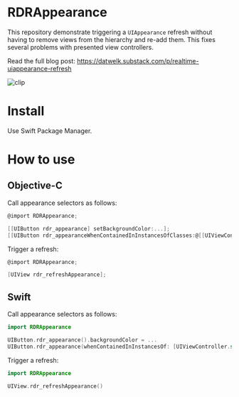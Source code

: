 # RDRAppearance

This repository demonstrate triggering a `UIAppearance` refresh without having to remove views from the hierarchy and re-add them. This fixes several problems with presented view controllers.

Read the full blog post: https://datwelk.substack.com/p/realtime-uiappearance-refresh

![clip](https://github.com/datwelk/RDRAppearance/assets/1571141/633c9309-7a07-4b1c-b3ce-bc1b7c6224a0)

# Install
Use Swift Package Manager.

# How to use
## Objective-C 
Call appearance selectors as follows:

```objectivec
@import RDRAppearance;

[[UIButton rdr_appearance] setBackgroundColor:...];
[[UIButton rdr_appearanceWhenContainedInInstancesOfClasses:@[[UIViewController class]]] setBackgroundColor...];
```

Trigger a refresh:

```objectivec
@import RDRAppearance;

[UIView rdr_refreshAppearance];
```

## Swift
Call appearance selectors as follows:

```swift
import RDRAppearance

UIButton.rdr_appearance().backgroundColor = ...
UIButton.rdr_appearance(whenContainedInInstancesOf: [UIViewController.self]).backgroundColor = ...
```

Trigger a refresh:
```swift
import RDRAppearance

UIView.rdr_refreshAppearance()
```
